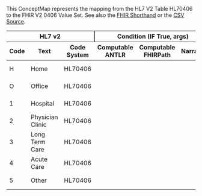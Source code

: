 
This ConceptMap represents the mapping from the HL7 V2 Table HL70406 to the FHIR V2 0406 Value Set. See also the <a href='https://github.com/HL7/v2-to-fhir/blob/master/tank/Table HL70406 to V2 0406.fsh'>FHIR Shorthand</a> or the <a href='https://github.com/HL7/v2-to-fhir/blob/master/mappings/codesystems/HL7 Concept Map_ OrganizationUnitType - Sheet1.csv'>CSV Source</a>.
<table class='grid'><thead>
<tr><th colspan='3' style='border-right: 2px solid black;'>HL7 v2</th><th colspan='3' style='border-right: 2px solid black;'>Condition (IF True, args)</th><th colspan='4'>HL7 FHIR</th><th rowspan='2'>Comments</th></tr>
<tr><th>Code</th><th>Text</th><th>Code System</th><th>Computable ANTLR</th><th>Computable FHIRPath</th><th>Narrative</th><th>Code</th><th>Proposed Extension</th><th>Display</th><th>Code System</th></tr></thead>
<tbody>
<tr><td>H</td><td>Home</td><td style='border-right: 2px'>HL70406</td><td style='border-right: 2px'></td><td style='border-right: 2px'></td><td style='border-right: 2px'></td><td>H</td><td style='border-right: 2px'></td><td>Home</td><td><a href='https://hl7.org/fhir/R4/v2/0406/index.html'>http://terminology.hl7.org/CodeSystem/v2-0406</a></td><td style='border-right: 2px'></td></tr>
<tr><td>O</td><td>Office</td><td style='border-right: 2px'>HL70406</td><td style='border-right: 2px'></td><td style='border-right: 2px'></td><td style='border-right: 2px'></td><td>O</td><td style='border-right: 2px'></td><td>Office</td><td><a href='https://hl7.org/fhir/R4/v2/0406/index.html'>http://terminology.hl7.org/CodeSystem/v2-0406</a></td><td style='border-right: 2px'></td></tr>
<tr><td>1</td><td>Hospital</td><td style='border-right: 2px'>HL70406</td><td style='border-right: 2px'></td><td style='border-right: 2px'></td><td style='border-right: 2px'></td><td>1</td><td style='border-right: 2px'></td><td>Hospital</td><td><a href='https://hl7.org/fhir/R4/v2/0406/index.html'>http://terminology.hl7.org/CodeSystem/v2-0406</a></td><td style='border-right: 2px'></td></tr>
<tr><td>2</td><td>Physician Clinic</td><td style='border-right: 2px'>HL70406</td><td style='border-right: 2px'></td><td style='border-right: 2px'></td><td style='border-right: 2px'></td><td>2</td><td style='border-right: 2px'></td><td>Physician Clinic</td><td><a href='https://hl7.org/fhir/R4/v2/0406/index.html'>http://terminology.hl7.org/CodeSystem/v2-0406</a></td><td style='border-right: 2px'></td></tr>
<tr><td>3</td><td>Long Term Care</td><td style='border-right: 2px'>HL70406</td><td style='border-right: 2px'></td><td style='border-right: 2px'></td><td style='border-right: 2px'></td><td>3</td><td style='border-right: 2px'></td><td>Long Term Care</td><td><a href='https://hl7.org/fhir/R4/v2/0406/index.html'>http://terminology.hl7.org/CodeSystem/v2-0406</a></td><td style='border-right: 2px'></td></tr>
<tr><td>4</td><td>Acute Care</td><td style='border-right: 2px'>HL70406</td><td style='border-right: 2px'></td><td style='border-right: 2px'></td><td style='border-right: 2px'></td><td>4</td><td style='border-right: 2px'></td><td>Acute Care</td><td><a href='https://hl7.org/fhir/R4/v2/0406/index.html'>http://terminology.hl7.org/CodeSystem/v2-0406</a></td><td style='border-right: 2px'></td></tr>
<tr><td>5</td><td>Other</td><td style='border-right: 2px'>HL70406</td><td style='border-right: 2px'></td><td style='border-right: 2px'></td><td style='border-right: 2px'></td><td>5</td><td style='border-right: 2px'></td><td>Other</td><td><a href='https://hl7.org/fhir/R4/v2/0406/index.html'>http://terminology.hl7.org/CodeSystem/v2-0406</a></td><td style='border-right: 2px'></td></tr>
</tbody></table>

